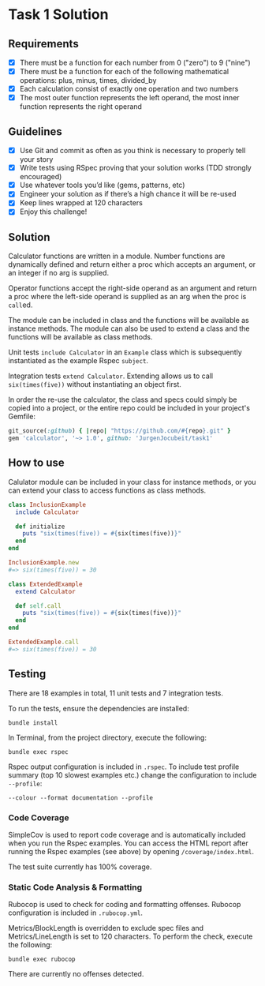 # Task 1 Solution

## Requirements

- [x] There must be a function for each number from 0 ("zero") to 9 ("nine")
- [x] There must be a function for each of the following mathematical operations: plus, minus, times, divided_by
- [x] Each calculation consist of exactly one operation and two numbers
- [x] The most outer function represents the left operand, the most inner function represents the right operand

## Guidelines

- [x] Use Git and commit as often as you think is necessary to properly tell your story
- [x] Write tests using RSpec proving that your solution works (TDD strongly encouraged)
- [x] Use whatever tools you’d like (gems, patterns, etc)
- [x] Engineer your solution as if there’s a high chance it will be re-used
- [x] Keep lines wrapped at 120 characters
- [x] Enjoy this challenge!

## Solution

Calculator functions are written in a module. Number functions are dynamically defined and return either a proc which accepts an argument, or an integer if no arg is supplied.

Operator functions accept the right-side operand as an argument and return a proc where the left-side operand is supplied as an arg when the proc is `call`ed.

The module can be included in class and the functions will be available as instance methods.
The module can also be used to extend a class and the functions will be available as class methods.

Unit tests `include Calculator` in an `Example` class which is subsequently instantiated as the example Rspec `subject`.

Integration tests `extend Calculator`. Extending allows us to call `six(times(five))` without instantiating an object first.

In order the re-use the calculator, the class and specs could simply be copied into a project, or the entire repo could be included in your project's Gemfile:

```ruby
git_source(:github) { |repo| "https://github.com/#{repo}.git" }
gem 'calculator', '~> 1.0', github: 'JurgenJocubeit/task1'
```

## How to use

Calulator module can be included in your class for instance methods, or you can extend your class to access functions as class methods.

```ruby
class InclusionExample
  include Calculator

  def initialize
    puts "six(times(five)) = #{six(times(five))}"
  end
end

InclusionExample.new
#=> six(times(five)) = 30
```

```ruby
class ExtendedExample
  extend Calculator

  def self.call
    puts "six(times(five)) = #{six(times(five))}"
  end
end

ExtendedExample.call
#=> six(times(five)) = 30
```

## Testing

There are 18 examples in total, 11 unit tests and 7 integration tests.

To run the tests, ensure the dependencies are installed:
```
bundle install
```

In Terminal, from the project directory, execute the following:
```
bundle exec rspec
```

Rspec output configuration is included in `.rspec`. To include test profile summary (top 10 slowest examples etc.) change the configuration to include `--profile`:

```
--colour --format documentation --profile
```

### Code Coverage

SimpleCov is used to report code coverage and is automatically included when you run the Rspec examples. You can access the HTML report after running the Rspec examples (see above) by opening `/coverage/index.html`.

The test suite currently has 100% coverage.

### Static Code Analysis & Formatting

Rubocop is used to check for coding and formatting offenses. Rubocop configuration is included in `.rubocop.yml`.

Metrics/BlockLength is overridden to exclude spec files and Metrics/LineLength is set to 120 characters. To perform the check, execute the following:
```
bundle exec rubocop
```

There are currently no offenses detected.

